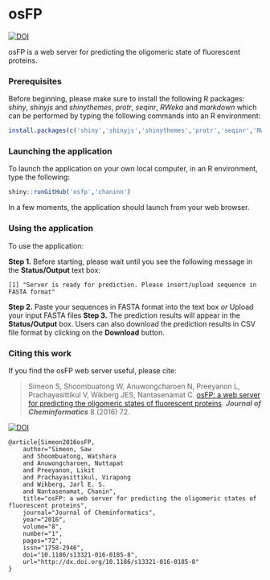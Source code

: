 # osFP
[![DOI](https://img.shields.io/badge/DOI-10.1186%2Fs13321--016--0185--8-blue.svg)](https://doi.org/10.1186/s13321-016-0185-8)

osFP is a web server for predicting the oligomeric state of fluorescent proteins.

### Prerequisites

Before beginning, please make sure to install the following R packages: *shiny*, *shinyjs* and *shinythemes*, *protr*, *seqinr*, *RWeka* and *markdown* which can be performed by typing the following commands into an R environment:

```R
install.packages(c('shiny','shinyjs','shinythemes','protr','seqinr','RWeka','markdown'))
```

### Launching the application
To launch the application on your own local computer, in an R environment, type the following:

```R
shiny::runGitHub('osfp','chaninn')
```
In a few moments, the application should launch from your web browser.

### Using the application
To use the application:

**Step 1.** Before starting, please wait until you see the following message in the **Status/Output** text box:
```
[1] "Server is ready for prediction. Please insert/upload sequence in FASTA format"
```
**Step 2.** Paste your sequences in FASTA format into the text box *or* Upload your input FASTA files
**Step 3.** The prediction results will appear in the **Status/Output** box. Users can also download the prediction results in CSV file format by clicking on the **Download** button.

### Citing this work
If you find the osFP web server useful, please cite:

> Simeon S, Shoombuatong W, Anuwongcharoen N, Preeyanon L, Prachayasittikul V, Wikberg JES, Nantasenamat C. 
[osFP: a web server for predicting the oligomeric states of fluorescent proteins](http://jcheminf.springeropen.com/articles/10.1186/s13321-016-0185-8). ***Journal of Cheminformatics*** 
8 (2016) 72. 

[![DOI](https://img.shields.io/badge/DOI-10.1186%2Fs13321--016--0185--8-blue.svg)](https://doi.org/10.1186/s13321-016-0185-8)

```
@article{Simeon2016osFP,
    author="Simeon, Saw
    and Shoombuatong, Watshara
    and Anuwongcharoen, Nuttapat
    and Preeyanon, Likit
    and Prachayasittikul, Virapong
    and Wikberg, Jarl E. S.
    and Nantasenamat, Chanin",
    title="osFP: a web server for predicting the oligomeric states of fluorescent proteins",
    journal="Journal of Cheminformatics",
    year="2016",
    volume="8",
    number="1",
    pages="72",
    issn="1758-2946",
    doi="10.1186/s13321-016-0185-8",
    url="http://dx.doi.org/10.1186/s13321-016-0185-8"
}
```
